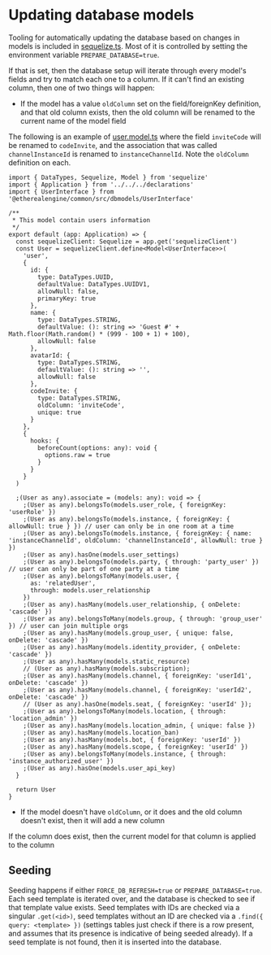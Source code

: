 # Updating database models

Tooling for automatically updating the database based on changes in models is included in
[sequelize.ts](https://raw.githubusercontent.com/etherealengine/etherealengine/dev/packages/server-core/src/sequelize.ts). Most of it is controlled by setting
the environment variable `PREPARE_DATABASE=true`. 

If that is set, then the database setup will iterate through every model's fields and try
to match each one to a column. If it can't find an existing column, then one of two things will happen:

* If the model has a value `oldColumn` set on the field/foreignKey definition, and that old 
  column exists, then the old column will be renamed to the current name of the model field

The following is an example of [user.model.ts](https://raw.githubusercontent.com/etherealengine/etherealengine/dev/packages/server-core/src/user/user/user.model.ts)
where the field `inviteCode` will be renamed to `codeInvite`, and the association that was called
`channelInstanceId` is renamed to `instanceChannelId`. Note the `oldColumn` definition on each.
```
import { DataTypes, Sequelize, Model } from 'sequelize'
import { Application } from '../../../declarations'
import { UserInterface } from '@etherealengine/common/src/dbmodels/UserInterface'

/**
 * This model contain users information
 */
export default (app: Application) => {
  const sequelizeClient: Sequelize = app.get('sequelizeClient')
  const User = sequelizeClient.define<Model<UserInterface>>(
    'user',
    {
      id: {
        type: DataTypes.UUID,
        defaultValue: DataTypes.UUIDV1,
        allowNull: false,
        primaryKey: true
      },
      name: {
        type: DataTypes.STRING,
        defaultValue: (): string => 'Guest #' + Math.floor(Math.random() * (999 - 100 + 1) + 100),
        allowNull: false
      },
      avatarId: {
        type: DataTypes.STRING,
        defaultValue: (): string => '',
        allowNull: false
      },
      codeInvite: {
        type: DataTypes.STRING,
        oldColumn: 'inviteCode',
        unique: true
      }
    },
    {
      hooks: {
        beforeCount(options: any): void {
          options.raw = true
        }
      }
    }
  )

  ;(User as any).associate = (models: any): void => {
    ;(User as any).belongsTo(models.user_role, { foreignKey: 'userRole' })
    ;(User as any).belongsTo(models.instance, { foreignKey: { allowNull: true } }) // user can only be in one room at a time
    ;(User as any).belongsTo(models.instance, { foreignKey: { name: 'instanceChannelId', oldColumn: 'channelInstanceId', allowNull: true } })
    ;(User as any).hasOne(models.user_settings)
    ;(User as any).belongsTo(models.party, { through: 'party_user' }) // user can only be part of one party at a time
    ;(User as any).belongsToMany(models.user, {
      as: 'relatedUser',
      through: models.user_relationship
    })
    ;(User as any).hasMany(models.user_relationship, { onDelete: 'cascade' })
    ;(User as any).belongsToMany(models.group, { through: 'group_user' }) // user can join multiple orgs
    ;(User as any).hasMany(models.group_user, { unique: false, onDelete: 'cascade' })
    ;(User as any).hasMany(models.identity_provider, { onDelete: 'cascade' })
    ;(User as any).hasMany(models.static_resource)
    // (User as any).hasMany(models.subscription);
    ;(User as any).hasMany(models.channel, { foreignKey: 'userId1', onDelete: 'cascade' })
    ;(User as any).hasMany(models.channel, { foreignKey: 'userId2', onDelete: 'cascade' })
    // (User as any).hasOne(models.seat, { foreignKey: 'userId' });
    ;(User as any).belongsToMany(models.location, { through: 'location_admin' })
    ;(User as any).hasMany(models.location_admin, { unique: false })
    ;(User as any).hasMany(models.location_ban)
    ;(User as any).hasMany(models.bot, { foreignKey: 'userId' })
    ;(User as any).hasMany(models.scope, { foreignKey: 'userId' })
    ;(User as any).belongsToMany(models.instance, { through: 'instance_authorized_user' })
    ;(User as any).hasOne(models.user_api_key)
  }

  return User
}
```
* If the model doesn't have `oldColumn`, or it does and the old column doesn't exist, then it
  will add a new column

If the column does exist, then the current model for that column is applied to the column

## Seeding

Seeding happens if either `FORCE_DB_REFRESH=true` or `PREPARE_DATABASE=true`. Each seed template
is iterated over, and the database is checked to see if that template value exists. Seed templates
with IDs are checked via a singular `.get(<id>)`, seed templates without an ID are checked via a
`.find({ query: <template> })` (settings tables just check if there is a row present, and assumes
that its presence is indicative of being seeded already). If a seed template is not found, 
then it is inserted into the database.